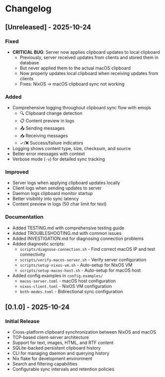 # Changelog

## [Unreleased] - 2025-10-24

### Fixed
- **CRITICAL BUG**: Server now applies clipboard updates to local clipboard
  - Previously, server received updates from clients and stored them in database
  - But never applied them to the actual macOS clipboard
  - Now properly updates local clipboard when receiving updates from clients
  - Fixes: NixOS → macOS clipboard sync not working

### Added
- Comprehensive logging throughout clipboard sync flow with emojis
  - 🔍 Clipboard change detection
  - 📋 Content preview in logs
  - 📤 Sending messages
  - 📥 Receiving messages
  - ✓/❌ Success/failure indicators
- Logging shows content type, size, checksum, and source
- Better error messages with context
- Verbose mode (`-v`) for detailed sync tracking

### Improved
- Server logs when applying clipboard updates locally
- Client logs when sending updates to server
- Daemon logs clipboard monitor startup
- Better visibility into sync latency
- Content preview in logs (50 char limit for text)

### Documentation
- Added TESTING.md with comprehensive testing guide
- Added TROUBLESHOOTING.md with common issues
- Added INVESTIGATION.md for diagnosing connection problems
- Added diagnostic scripts:
  - `scripts/diagnose-connection.sh` - Find correct macOS IP and test connectivity
  - `scripts/verify-macos-server.sh` - Verify server configuration
  - `scripts/setup-nixos-vm.sh` - Auto-setup for NixOS VM
  - `scripts/setup-macos-host.sh` - Auto-setup for macOS host
- Added config examples in `config.examples/`
  - `macos-server.toml` - macOS host configuration
  - `nixos-client.toml` - NixOS VM configuration
  - `both-modes.toml` - Bidirectional sync configuration

## [0.1.0] - 2025-10-24

### Initial Release
- Cross-platform clipboard synchronization between NixOS and macOS
- TCP-based client-server architecture
- Support for text, images, HTML, and RTF content
- SQLite-backed persistent clipboard history
- CLI for managing daemon and querying history
- Nix flake for development environment
- Search and filtering capabilities
- Configurable sync intervals and retention policies
